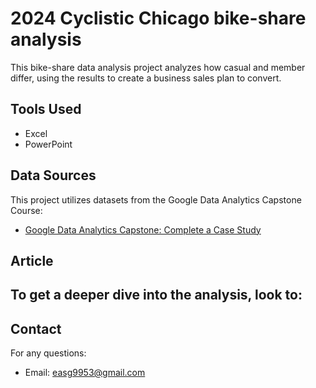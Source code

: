 # 2024 Cyclistic Chicago bike-share analysis
This bike-share data analysis project analyzes how casual and member differ, using the
results to create a business sales plan to convert.

## Tools Used
- Excel
- PowerPoint

## Data Sources
This project utilizes datasets from the Google Data Analytics Capstone Course:
- [Google Data Analytics Capstone: Complete a Case Study](https://www.coursera.org/learn/google-data-analytics-capstone/home/welcome)

## Article
To get a deeper dive into the analysis, look to:
- 

## Contact
For any questions:
- Email: easg9953@gmail.com
